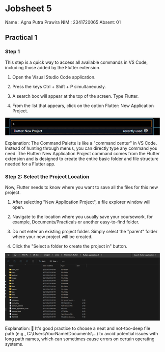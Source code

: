 # Jobsheet 5

Name : Agna Putra Prawira
NIM : 2341720065
Absent: 01

## Practical 1

### Step 1

This step is a quick way to access all available commands in VS Code, including those added by the Flutter extension.

1. Open the Visual Studio Code application.

2. Press the keys Ctrl + Shift + P simultaneously.

3. A search box will appear at the top of the screen. Type Flutter.

4. From the list that appears, click on the option Flutter: New Application Project.

![alt text](image/Practical1_pict1.png)

Explanation: The Command Palette is like a "command center" in VS Code. Instead of hunting through menus, you can directly type any command you need. The Flutter: New Application Project command comes from the Flutter extension and is designed to create the entire basic folder and file structure needed for a Flutter app.

### Step 2: Select the Project Location

Now, Flutter needs to know where you want to save all the files for this new project.

1. After selecting "New Application Project", a file explorer window will open.

2. Navigate to the location where you usually save your coursework, for example, Documents/Practicals or another easy-to-find folder.

3. Do not enter an existing project folder. Simply select the "parent" folder where your new project will be created.

4. Click the "Select a folder to create the project in" button.

![alt text](image/Practical1_pict2.png)

Explanation: 📁 It's good practice to choose a neat and not-too-deep file path (e.g., C:\Users\YourName\Documents\…) to avoid potential issues with long path names, which can sometimes cause errors on certain operating systems.